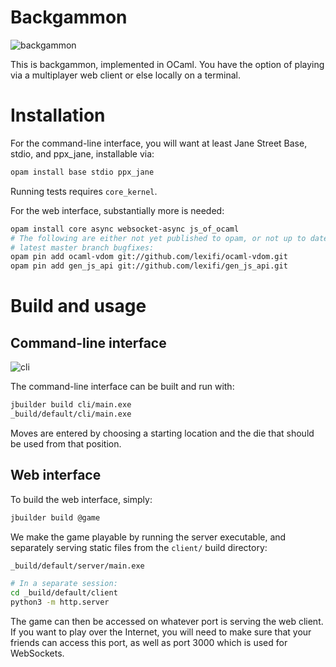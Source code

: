 # Backgammon

![backgammon](https://leviroth.github.io/backgammon/images/game.png)

This is backgammon, implemented in OCaml. You have the option of playing via a
multiplayer web client or else locally on a terminal.

# Installation

For the command-line interface, you will want at least Jane Street Base, stdio,
and ppx_jane, installable via:

```bash
opam install base stdio ppx_jane
```

Running tests requires `core_kernel`.

For the web interface, substantially more is needed:

```bash
opam install core async websocket-async js_of_ocaml
# The following are either not yet published to opam, or not up to date with the
# latest master branch bugfixes:
opam pin add ocaml-vdom git://github.com/lexifi/ocaml-vdom.git
opam pin add gen_js_api git://github.com/lexifi/gen_js_api.git
```

# Build and usage

## Command-line interface

![cli](https://leviroth.github.io/backgammon/images/cli_game.png)

The command-line interface can be built and run with:

```bash
jbuilder build cli/main.exe
_build/default/cli/main.exe
```

Moves are entered by choosing a starting location and the die that should be
used from that position.

## Web interface

To build the web interface, simply:

```bash
jbuilder build @game
```

We make the game playable by running the server executable, and separately
serving static files from the `client/` build directory:

```bash
_build/default/server/main.exe

# In a separate session:
cd _build/default/client
python3 -m http.server
```

The game can then be accessed on whatever port is serving the web client. If
you want to play over the Internet, you will need to make sure that your friends
can access this port, as well as port 3000 which is used for WebSockets.
